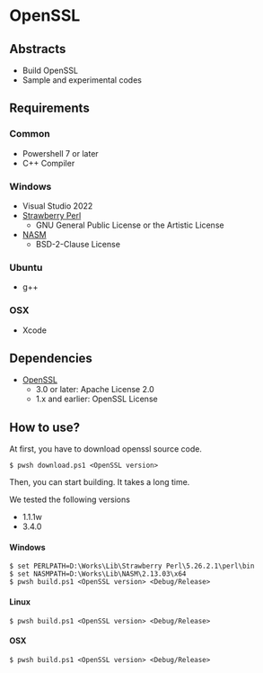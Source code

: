 # OpenSSL

## Abstracts

* Build OpenSSL
* Sample and experimental codes

## Requirements

### Common

* Powershell 7 or later
* C++ Compiler

### Windows

* Visual Studio 2022
* [Strawberry Perl](https://strawberryperl.com/)
  * GNU General Public License or the Artistic License
* [NASM](https://www.nasm.us/)
  * BSD-2-Clause License

### Ubuntu

* g++

### OSX

* Xcode

## Dependencies

* [OpenSSL](https://www.openssl.org/)
  * 3.0 or later: Apache License 2.0
  * 1.x and earlier: OpenSSL License

## How to use?

At first, you have to download openssl source code.

````shell
$ pwsh download.ps1 <OpenSSL version>
````

Then, you can start building.
It takes a long time.

We tested the following versions

* 1.1.1w
* 3.4.0

#### Windows

````shell
$ set PERLPATH=D:\Works\Lib\Strawberry Perl\5.26.2.1\perl\bin
$ set NASMPATH=D:\Works\Lib\NASM\2.13.03\x64
$ pwsh build.ps1 <OpenSSL version> <Debug/Release>
````

#### Linux

````shell
$ pwsh build.ps1 <OpenSSL version> <Debug/Release>
````

#### OSX

````shell
$ pwsh build.ps1 <OpenSSL version> <Debug/Release>
````